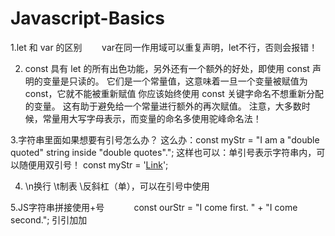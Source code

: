 # Javascript-Basics         
1.let 和 var 的区别       
var在同一作用域可以重复声明，let不行，否则会报错！

2. const 具有 let 的所有出色功能，另外还有一个额外的好处，即使用 const 声明的变量是只读的。 它们是一个常量值，这意味着一旦一个变量被赋值为 const，它就不能被重新赋值
你应该始终使用 const 关键字命名不想重新分配的变量。 这有助于避免给一个常量进行额外的再次赋值。
注意，大多数时候，常量用大写字母表示，而变量的命名多使用驼峰命名法！

3.字符串里面如果想要有引号怎么办？
这么办：const myStr = "I am a \"double quoted\" string inside \"double quotes\"."; 
这样也可以：单引号表示字符串内，可以随便用双引号！ const myStr = '<a href="http://www.example.com" target="_blank">Link</a>';

4. \n换行 \t制表 \\反斜杠（单），可以在引号中使用    

5.JS字符串拼接使用+号           
const ourStr = "I come first. " + "I come second.";
引引加加
